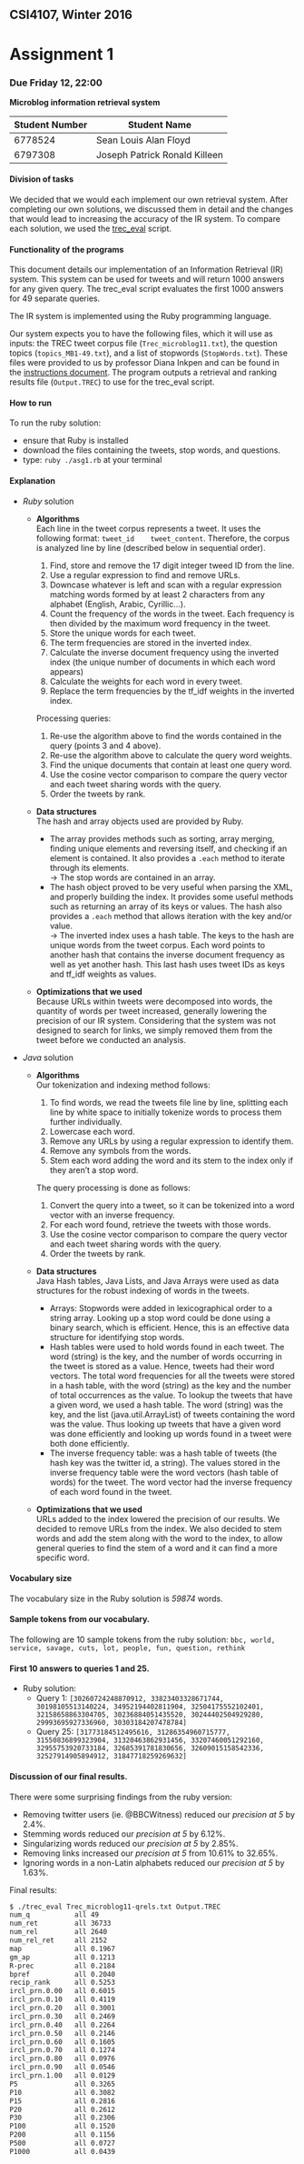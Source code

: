 ## CSI4107, Winter 2016
# Assignment 1
### Due Friday 12, 22:00
**Microblog information retrieval system**

|Student Number|Student Name|
|---|---|
|6778524|Sean Louis Alan Floyd|
|6797308|Joseph Patrick Ronald Killeen|

#### Division of tasks

We decided that we would each implement our own retrieval system. After completing our own solutions, we discussed them in detail and the changes that would lead to increasing the accuracy of the IR system.
To compare each solution, we used the [trec_eval](http://trec.nist.gov/trec_eval/) script.

#### Functionality of the programs
This document details our implementation of an Information Retrieval (IR) system. This system can be used for tweets and will return 1000 answers for any given query. The trec_eval script evaluates the first 1000 answers for 49 separate queries.

The IR system is implemented using the Ruby programming language.

Our system expects you to have the following files, which it will use as inputs: the TREC tweet corpus file (`Trec_microblog11.txt`), the question topics (`topics_MB1-49.txt`), and a list of stopwords (`StopWords.txt`). These files were provided to us by professor Diana Inkpen and can be found in the [instructions document](Instructions.md). The program outputs a retrieval and ranking results file (`Output.TREC`) to use for the trec_eval script.

#### How to run

To run the ruby solution:

+ ensure that Ruby is installed
+ download the files containing the tweets, stop words, and questions.
+ type: `ruby ./asg1.rb` at your terminal

#### Explanation
+ _Ruby_ solution

  + **Algorithms**  
    Each line in the tweet corpus represents a tweet. It uses the following format: `tweet_id    tweet_content`. Therefore,  the corpus is analyzed line by line (described below in sequential order). 
      1. Find, store and remove the 17 digit integer tweed ID from the line.
      2. Use a regular expression to find and remove URLs.
      3. Downcase whatever is left and scan with a regular expression matching words formed by at least 2 characters from any alphabet (English, Arabic, Cyrillic...).
      4. Count the frequency of the words in the tweet. Each frequency is then divided by the maximum word frequency in the tweet.
      5. Store the unique words for each tweet.
      6. The term frequencies are stored in the inverted index.
      7. Calculate the inverse document frequency using the inverted index (the unique number of documents in which each word appears)
      8. Calculate the weights for each word in every tweet.
      9. Replace the term frequencies by the tf_idf weights in the inverted index.
    
    Processing queries:
      1. Re-use the algorithm above to find the words contained in the query (points 3 and 4 above).
      2. Re-use the algorithm above to calculate the query word weights.
      3. Find the unique documents that contain at least one query word.
      4. Use the cosine vector comparison to compare the query vector and each tweet sharing words with the query.
      5. Order the tweets by rank.

  + **Data structures**  
  The hash and array objects used are provided by Ruby.
    + The array provides methods such as sorting, array merging, finding unique elements and reversing itself, and checking if an element is contained. It also provides a `.each` method to iterate through its elements.  
      -> The stop words are contained in an array.  
    + The hash object proved to be very useful when parsing the XML, and properly building the index. It provides some useful methods such as returning an array of its keys or values. The hash also provides a `.each` method that allows iteration with the key and/or value.  
      -> The inverted index uses a hash table. The keys to the hash are unique words from the tweet corpus. Each word points to another hash that contains the inverse document frequency as well as yet another hash. This last hash uses tweet IDs as keys and tf_idf weights as values.

  + **Optimizations that we used**  
  Because URLs within tweets were decomposed into words, the quantity of words per tweet increased, generally lowering the precision of our IR system. Considering that the system was not designed to search for links, we simply removed them from the tweet before we conducted an analysis.

+ _Java_ solution

  + **Algorithms**  
    Our tokenization and indexing method follows:
      1. To find words, we read the tweets file line by line, splitting each line by white space to initially tokenize words to process them further individually. 
      2. Lowercase each word.
      3. Remove any URLs by using a regular expression to identify them.
      4. Remove any symbols from the words.
      5. Stem each word adding the word and its stem to the index only if they aren’t a stop word.  

    The query processing is done as follows:
      1. Convert the query into a tweet, so it can be tokenized into a word vector with an inverse frequency.
      2. For each word found, retrieve the tweets with those words.
      3. Use the cosine vector comparison to compare the query vector and each tweet sharing words with the query.
      4. Order the tweets by rank.

  + **Data structures**  
  Java Hash tables, Java Lists, and Java Arrays were used as data structures for the robust indexing of words in the tweets.
    + Arrays: Stopwords were added in lexicographical order to a string array. Looking up a stop word could be done using a binary search, which is efficient. Hence, this is an effective data structure for identifying stop words. 
    + Hash tables were used to hold words found in each tweet. The word (string) is the key, and the number of words occurring in the tweet is stored as a value. Hence, tweets had their word vectors. The total word frequencies for all the tweets were stored in a hash table, with the word (string) as the key and the number of total occurrences as the value. To lookup the tweets that have a given word, we used a hash table. The word (string) was the key, and the list (java.util.ArrayList) of tweets containing the word was the value. Thus looking up tweets that have a given word was done efficiently and looking up words found in a tweet were both done efficiently. 
    + The inverse frequency table: was a hash table of tweets (the hash key was the twitter id, a string). The values stored in the inverse frequency table were the word vectors (hash table of words) for the tweet. The word vector had the inverse frequency of each word found in the tweet.

  + **Optimizations that we used**  
  URLs added to the index lowered the precision of our results. We decided to remove URLs from the index. We also decided to stem words and add the stem along with the word to the index, to allow general queries to find the stem of a word and it can find a more specific word.


#### Vocabulary size
The vocabulary size in the Ruby solution is _59874_ words.

#### Sample tokens from our vocabulary.
The following are 10 sample tokens from the ruby solution: `bbc, world, service, savage, cuts, lot, people, fun, question, rethink`

#### First 10 answers to queries 1 and 25.
- Ruby solution:
  - Query 1: `[30260724248870912, 33823403328671744, 30198105513140224, 34952194402811904, 32504175552102401, 32158658863304705, 30236884051435520, 30244402504929280, 29993695927336960, 30303184207478784]`
  - Query 25: `[31773184512495616, 31286354960715777, 31550836899323904, 31320463862931456, 33207460051292160, 32955753920733184, 32685391781830656, 32609015158542336, 32527914905894912, 31847718259269632]`

#### Discussion of our final results.
There were some surprising findings from the ruby version:
+ Removing twitter users (ie. @BBCWitness) reduced our _precision at 5_ by 2.4%.
+ Stemming words reduced our _precision at 5_ by 6.12%.
+ Singularizing words reduced our _precision at 5_ by 2.85%.
+ Removing links increased our _precision at 5_ from 10.61% to 32.65%.
+ Ignoring words in a non-Latin alphabets reduced our _precision at 5_ by 1.63%.

Final results:
```bash
$ ./trec_eval Trec_microblog11-qrels.txt Output.TREC 
num_q          	all	49
num_ret        	all	36733
num_rel        	all	2640
num_rel_ret    	all	2152
map            	all	0.1967
gm_ap          	all	0.1213
R-prec         	all	0.2184
bpref          	all	0.2040
recip_rank     	all	0.5253
ircl_prn.0.00  	all	0.6015
ircl_prn.0.10  	all	0.4119
ircl_prn.0.20  	all	0.3001
ircl_prn.0.30  	all	0.2469
ircl_prn.0.40  	all	0.2264
ircl_prn.0.50  	all	0.2146
ircl_prn.0.60  	all	0.1605
ircl_prn.0.70  	all	0.1274
ircl_prn.0.80  	all	0.0976
ircl_prn.0.90  	all	0.0546
ircl_prn.1.00  	all	0.0129
P5             	all	0.3265
P10            	all	0.3082
P15            	all	0.2816
P20            	all	0.2612
P30            	all	0.2306
P100           	all	0.1520
P200           	all	0.1156
P500           	all	0.0727
P1000          	all	0.0439
```
